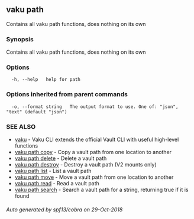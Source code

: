## vaku path

Contains all vaku path functions, does nothing on its own

### Synopsis

Contains all vaku path functions, does nothing on its own

### Options

```
  -h, --help   help for path
```

### Options inherited from parent commands

```
  -o, --format string   The output format to use. One of: "json", "text" (default "json")
```

### SEE ALSO

* [vaku](vaku.md)	 - Vaku CLI extends the official Vault CLI with useful high-level functions
* [vaku path copy](vaku_path_copy.md)	 - Copy a vault path from one location to another
* [vaku path delete](vaku_path_delete.md)	 - Delete a vault path
* [vaku path destroy](vaku_path_destroy.md)	 - Destroy a vault path (V2 mounts only)
* [vaku path list](vaku_path_list.md)	 - List a vault path
* [vaku path move](vaku_path_move.md)	 - Move a vault path from one location to another
* [vaku path read](vaku_path_read.md)	 - Read a vault path
* [vaku path search](vaku_path_search.md)	 - Search a vault path for a string, returning true if it is found

###### Auto generated by spf13/cobra on 29-Oct-2018
